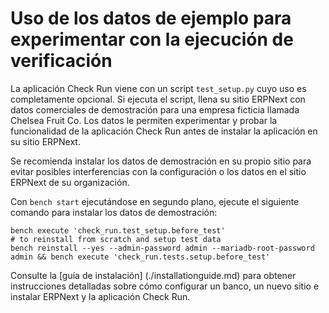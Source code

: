 # Uso de los datos de ejemplo para experimentar con la ejecución de verificación

La aplicación Check Run viene con un script `test_setup.py` cuyo uso es completamente opcional. Si ejecuta el script, llena su sitio ERPNext con datos comerciales de demostración para una empresa ficticia llamada Chelsea Fruit Co. Los datos le permiten experimentar y probar la funcionalidad de la aplicación Check Run antes de instalar la aplicación en su sitio ERPNext.

Se recomienda instalar los datos de demostración en su propio sitio para evitar posibles interferencias con la configuración o los datos en el sitio ERPNext de su organización.

Con `bench start` ejecutándose en segundo plano, ejecute el siguiente comando para instalar los datos de demostración:


```shell
bench execute 'check_run.test_setup.before_test'
# to reinstall from scratch and setup test data
bench reinstall --yes --admin-password admin --mariadb-root-password admin && bench execute 'check_run.tests.setup.before_test'
```

Consulte la [guía de instalación] (./installationguide.md) para obtener instrucciones detalladas sobre cómo configurar un banco, un nuevo sitio e instalar ERPNext y la aplicación Check Run.
